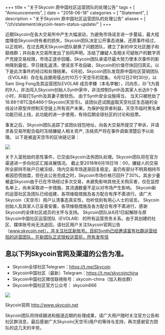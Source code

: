 +++
title = "关于Skycoin 原中国社区运营团队的处理公告"
tags = [ "Announcements", ]
date = "2018-06-18"
categories = [
    "Statement",
]
description = "关于Skycoin 原中国社区运营团队的处理公告"
aliases = [
	"/zh/statement/skycoin-team-status-update/"
]
+++

近期Skycoin在各大交易所中产生大幅波动，为避免市场谣言进一步蔓延，最大程度降低Skycoin持有者的损失，Skycoin团队决定公开事态进展，还原事件经过，以正视听。在过去两天Skycoin团队替换了问题团队，建立了新的中文社区圈子和联络群；并向各大交易所发出了协同声明，冻结了嫌疑人及相关可疑账户的数字资产充提交易权限，市场正逐步回暖。Skycoin团队承诺尽最大努力使本次事件的影响降到最低，早日拨乱返清，使谣言不攻自破，Skycoin的价值尽快回归真实。以下是此次事件的经过和处理结果。
6月初，Skycoin团队发现原中国社区营销团队（EVOLAB）存在私自挪用侵占约10万个天空币的现象。
6月12日21时30分，以Sam Sing Fong及其运营团队EVOLAB 成员李臻（本名李敏），闫向东，孙飞为首的9人，非法闯入Skycoin创始人Synth家中，非法控制Synth及其家人长达6个多小时，并殴打Synth及其妻子致轻伤。 由于Synth安全设施得当， 当天只被抢劫了18.88个BTC及6466个Skycoin(天空币)。该团伙还试图盗取天空社区生态链的全线设计原型并控制天空链上所有资产未果。为保护投资者利益，天空币临时黑名单功能已经上线，此功能的进一步使用，有待后期全球社区的讨论和投票。

事发之后，Skycoin团队追踪了该团伙钱包地址，向各大交易所提交了申诉，并请求各交易所配合临时冻结嫌疑人相关资产, 冻结资产将在事件调查清楚后予以处理。
以下是被盗天空币的区块链记录：

![](/img/skycoin-transaction.jpg)

关于入室抢劫的恶性事件，已交由Skycoin法务团队处理。Skycoin团队将在官方渠道进一步向社区汇报进展情况。
截止至2018年6月18日18：00，嫌疑人的交易所全部持币账户已被冻结，场内交易市场逐渐回复稳定。虽仍有部分不明真相持币者因恐慌抛盘，但在此公告完成之时，Skycoin市场价格已回升了30%。其余少量被盗Skycoin由于已在市场经过多次交易，未避免影响其他无关购买者，仅在监控名单上，尚未采取进一步措施，其流通数量不足以对市场产生影响。
Skycoin新的运营社区及团队已经组建，各项维稳措施及各方配合有序不紊进行。请广大Skycoin（天空币）用户认清事态真实性，勿听信别有用心人士的谣言。
Skycoin创始人及其家人已妥善安置，各项维稳措施及各方配合有序不紊进行，感谢Skycoin的全体社区成员的关怀与支持。
Skycoin团队从6月1日起解除与原Skycoin中国社区运营团队（EVOLAB） 的所有运营劳务关系。由于其创建的社区、媒体账号尚无法追回，请社区用户关注Skycoin官网公告（www.skycoin.net），并关注社区新账号。目前Synth已经邀请富有社群运营经验的运营团队，在新团队正式授权运营前，所有发布信



## 息以下列Skycoin官网及渠道的公告为准。

- Skycoin全球社区Telegram：https://t.me/Skycoin
- Skycoin中国社区（最新）Telegram：https://t.me/skycoinchina
- Skycoin中国社区微信联络账号：skycoin-china（加入粉丝群）
- Skycoin中国社区官方公众号： skycoin666


![](/img/skycoin-website.jpg)

Skycoin官网 http://www.skycoin.net

Skycoin团队将持续跟进和报道近期的处理成果，请广大用户随时关注官方公告和社区群消息，最后感谢广大Skycoin(天空币)用户的等待与支持，再次感谢官方团队的这几天的辛劳。
